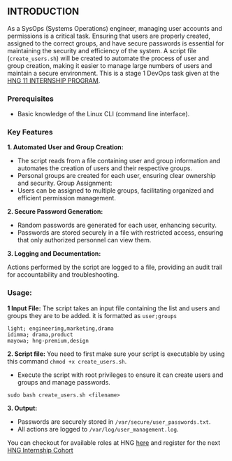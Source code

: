 ## INTRODUCTION
As a SysOps (Systems Operations) engineer, managing user accounts and permissions is a critical task. Ensuring that users are properly created, assigned to the correct groups, and have secure passwords is essential for maintaining the security and efficiency of the system. A script file (`create_users.sh`) will be created to automate the process of user and group creation, making it easier to manage large numbers of users and maintain a secure environment. This is a stage 1 DevOps task given at the [HNG 11 INTERNSHIP PROGRAM](https://hng.tech/internship).

### Prerequisites
- Basic knowledge of the Linux CLI (command line interface).


### Key Features
**1. Automated User and Group Creation:**

- The script reads from a file containing user and group information and automates the creation of users and their respective groups.
- Personal groups are created for each user, ensuring clear ownership and security.
Group Assignment:
- Users can be assigned to multiple groups, facilitating organized and efficient permission management.

**2. Secure Password Generation:**

- Random passwords are generated for each user, enhancing security.
- Passwords are stored securely in a file with restricted access, ensuring that only authorized personnel can view them.

**3. Logging and Documentation:**

Actions performed by the script are logged to a file, providing an audit trail for accountability and troubleshooting.

### Usage:

**1 Input File:** The script takes an input file containing the list and users and groups they are to be added. it is formatted as `user;groups`

```
light; engineering,marketing,drama
idimma; drama,product
mayowa; hng-premium,design
```
**2. Script file:** You need to first make sure your script is executable by using this command `chmod +x create_users.sh`.
- Execute the script with root privileges to ensure it can create users and groups and manage passwords.

```
sudo bash create_users.sh <filename>
```
**3. Output:** 
- Passwords are securely stored in `/var/secure/user_passwords.txt`.
- All actions are logged to `/var/log/user_management.log`.


You can checkout for available roles at HNG [here](https://hng.tech/hire) and register for the next [HNG Internship Cohort](https://hng.tech/internship)
